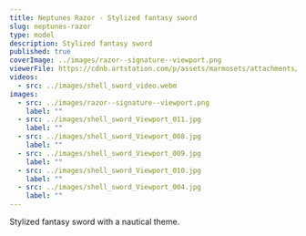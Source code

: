 ```yaml
---
title: Neptunes Razor - Stylized fantasy sword
slug: neptunes-razor
type: model
description: Stylized fantasy sword
published: true
coverImage: ../images/razor--signature--viewport.png
viewerFile: https://cdnb.artstation.com/p/assets/marmosets/attachments/041/407/587/original/neptunes_razor.mview?1631622475=
videos:
  - src: ../images/shell_sword_video.webm
images:
  - src: ../images/razor--signature--viewport.png
    label: ""
  - src: ../images/shell_sword_Viewport_011.jpg
    label: ""
  - src: ../images/shell_sword_Viewport_008.jpg
    label: ""
  - src: ../images/shell_sword_Viewport_009.jpg
    label: ""
  - src: ../images/shell_sword_Viewport_010.jpg
    label: ""
  - src: ../images/shell_sword_Viewport_004.jpg
    label: ""
---
```


Stylized fantasy sword with a nautical theme.